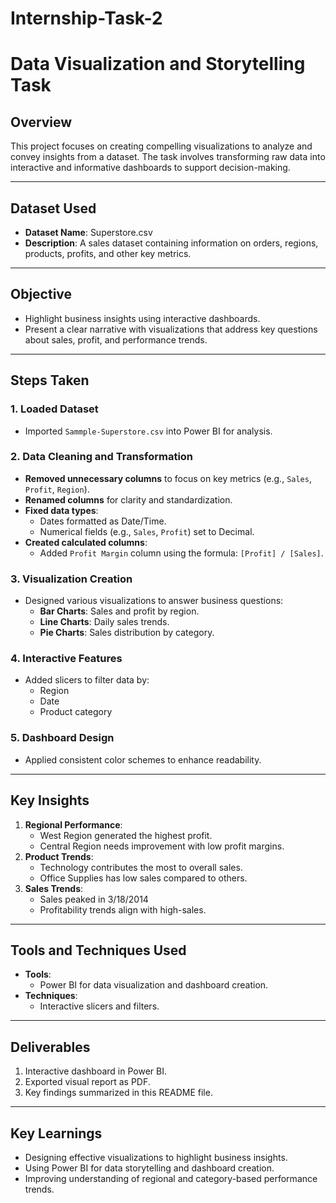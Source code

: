 # Internship-Task-2

# Data Visualization and Storytelling Task

## **Overview**
This project focuses on creating compelling visualizations to analyze and convey insights from a dataset. The task involves transforming raw data into interactive and informative dashboards to support decision-making.

---

## **Dataset Used**
- **Dataset Name**: Superstore.csv
- **Description**: A sales dataset containing information on orders, regions, products, profits, and other key metrics.

---

## **Objective**
- Highlight business insights using interactive dashboards.
- Present a clear narrative with visualizations that address key questions about sales, profit, and performance trends.

---

## **Steps Taken**

### 1. **Loaded Dataset**
- Imported `Sammple-Superstore.csv` into Power BI for analysis.

### 2. **Data Cleaning and Transformation**
- **Removed unnecessary columns** to focus on key metrics (e.g., `Sales`, `Profit`, `Region`).
- **Renamed columns** for clarity and standardization.
- **Fixed data types**:
  - Dates formatted as Date/Time.
  - Numerical fields (e.g., `Sales`, `Profit`) set to Decimal.
- **Created calculated columns**:
  - Added `Profit Margin` column using the formula: `[Profit] / [Sales]`.

### 3. **Visualization Creation**
- Designed various visualizations to answer business questions:
  - **Bar Charts**: Sales and profit by region.
  - **Line Charts**: Daily sales trends.
  - **Pie Charts**: Sales distribution by category.

### 4. **Interactive Features**
- Added slicers to filter data by:
  - Region
  - Date
  - Product category

### 5. **Dashboard Design**
- Applied consistent color schemes to enhance readability.

---

## **Key Insights**
1. **Regional Performance**:
   - West Region generated the highest profit.
   - Central Region needs improvement with low profit margins.
2. **Product Trends**:
   - Technology contributes the most to overall sales.
   - Office Supplies has low sales compared to others.
3. **Sales Trends**:
   - Sales peaked in 3/18/2014
   - Profitability trends align with high-sales.

---

## **Tools and Techniques Used**
- **Tools**:
  - Power BI for data visualization and dashboard creation.
- **Techniques**:
  - Interactive slicers and filters.
---

## **Deliverables**
1. Interactive dashboard in Power BI.
2. Exported visual report as PDF.
3. Key findings summarized in this README file.

---

## **Key Learnings**
- Designing effective visualizations to highlight business insights.
- Using Power BI for data storytelling and dashboard creation.
- Improving understanding of regional and category-based performance trends.


